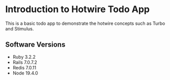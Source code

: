 # Introduction to Hotwire Todo App

This is a basic todo app to demonstrate the hotwire concepts such as Turbo and Stimulus.

## Software Versions

- Ruby 3.2.2
- Rails 7.0.7.2
- Redis 7.0.11
- Node 19.4.0
